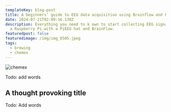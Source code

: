 ```yaml
---
templateKey: blog-post
title: A beginners’ guide to EEG data acquisition using Brainflow and PiEEG
date: 2024-07-21T02:09:16.138Z
description: Everything you need to k own to start collecting EEG signals using
  a Raspberry Pi with a PiEEG hat and BrainFlow.
featuredpost: false
featuredimage: /img/img_0505.jpeg
tags:
  - brewing
  - chemex
---
```

![chemex](/img/img_0505.jpeg)

Todo: add words

## A thought provoking title

Todo: Add words